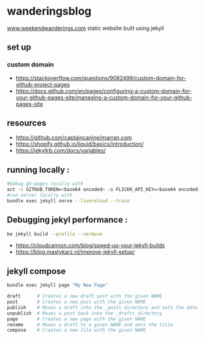 # wanderingsblog
www.weekendwanderings.com static website built using jekyll

## set up
### custom domain
- https://stackoverflow.com/questions/9082499/custom-domain-for-github-project-pages
- https://docs.github.com/en/pages/configuring-a-custom-domain-for-your-github-pages-site/managing-a-custom-domain-for-your-github-pages-site

## resources
- https://github.com/captaincanine/marran.com
- https://shopify.github.io/liquid/basics/introduction/
- https://jekyllrb.com/docs/variables/

## running locally : 
```bash
#Debug gh-pages locally with
act -s GITHUB_TOKEN=<base64 encoded> -s FLICKR_API_KEY=<base64 encoded> -s FLICKR_API_SECRET=<base64 encoded>
#run server locally with 
bundle exec jekyll serve --livereload --trace
```

## Debugging jekyl performance : 
```bash
be jekyll build --profile --verbose
```
- https://cloudcannon.com/blog/speed-up-your-jekyll-builds
- https://blog.mastykarz.nl/improve-jekyll-setup/

## jekyll compose
```bash
bundle exec jekyll page "My New Page"

draft      # Creates a new draft post with the given NAME
post       # Creates a new post with the given NAME
publish    # Moves a draft into the _posts directory and sets the date
unpublish  # Moves a post back into the _drafts directory
page       # Creates a new page with the given NAME
rename     # Moves a draft to a given NAME and sets the title
compose    # Creates a new file with the given NAME
```
